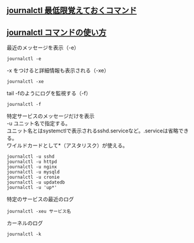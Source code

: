 ## [journalctl 最低限覚えておくコマンド](https://qiita.com/aosho235/items/9fbff75e9cccf351345c)
## [journalctl コマンドの使い方](https://qiita.com/hana_shin/items/96095571b7bf1b721255)

最近のメッセージを表示（-e）<br>
```
journalctl -e
```

-x をつけると詳細情報も表示される（-xe）<br>
```
journalctl -xe
```

tail -fのようにログを監視する（-f）<br>
```
journalctl -f
```

特定サービスのメッセージだけを表示<br>
-u ユニット名で指定する。<br>
ユニット名とはsystemctlで表示されるsshd.serviceなど。.serviceは省略できる。<br>
ワイルドカードとして*（アスタリスク）が使える。<br>
```
journalctl -u sshd
journalctl -u httpd
journalctl -u nginx
journalctl -u mysqld
journalctl -u cronie
journalctl -u updatedb
journalctl -u 'up*'
```

特定のサービスの最近のログ
```
journalctl -xeu サービス名
```

カーネルのログ<br>
```
journalctl -k
```
